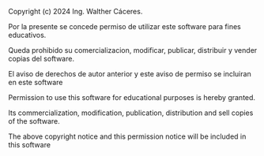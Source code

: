 Copyright (c) 2024 Ing. Walther Cáceres.

Por la presente se concede permiso de utilizar este software para fines educativos.

Queda prohibido su comercializacion, modificar, publicar, distribuir y
vender copias del software.

El aviso de derechos de autor anterior y  este aviso de permiso se incluiran
en este software

Permission to use this software for educational purposes is hereby granted.

Its commercialization, modification, publication, distribution and
sell copies of the software.

The above copyright notice and this permission notice will be included
in this software
